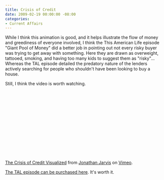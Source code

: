 ```yaml
---
title: Crisis of Credit
date: 2009-02-19 00:00:00 -08:00
categories:
- Current Affairs
---
```


<p>While I think this animation is good, and it helps illustrate the flow of money and greediness of everyone involved, I think the This American Life episode "Giant Pool of Money" did a better job in pointing out not every risky buyer was trying to get away with something. Here they are drawn as overweight, tattooed, smoking, and having too many kids to suggest them as "risky"… Whereas the TAL episode detailed the predatory nature of the lenders actively searching for people who shouldn't have been looking to buy a house.</p>

<p>Still, I think the video is worth watching. </p>

<p><object width="400" height="225"><param name="allowfullscreen" value="true" /><param name="allowscriptaccess" value="always" /><param name="movie" value="http://vimeo.com/moogaloop.swf?clip_id=3261363&amp;server=vimeo.com&amp;show_title=1&amp;show_byline=1&amp;show_portrait=0&amp;color=&amp;fullscreen=1" /><embed src="http://vimeo.com/moogaloop.swf?clip_id=3261363&amp;server=vimeo.com&amp;show_title=1&amp;show_byline=1&amp;show_portrait=0&amp;color=&amp;fullscreen=1" type="application/x-shockwave-flash" allowfullscreen="true" allowscriptaccess="always" width="400" height="225"></embed></object><br /><a href="http://vimeo.com/3261363">The Crisis of Credit Visualized</a> from <a href="http://vimeo.com/jonathanjarvis">Jonathan Jarvis</a> on <a href="http://vimeo.com">Vimeo</a>.</p>

<p><a href="http://itunes.apple.com/WebObjects/MZStore.woa/wa/viewAudiobook?id=281970999&amp;s=143441">The TAL episode can be purchased here</a>. It's worth it.</p>
